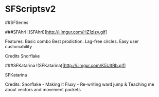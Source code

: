 SFScriptsv2
===========

##SFSeries

###SFAhri
!(SFAhri)[http://i.imgur.com/HZ1zIzv.gif]
  
  Features:
  Basic combo
  Best prodiction.
  Lag-free circles.
  Easy user customability
  
  Credits
  Snorflake
  
 
###SFKatarina
!(SFKatarina)[http://i.imgur.com/K5UItRb.gif]

  SFKatarina

  Credits:
  Snorflake - Making it
  Fluxy - Re-writing ward jump & Teaching me about vectors and movement packets
  
